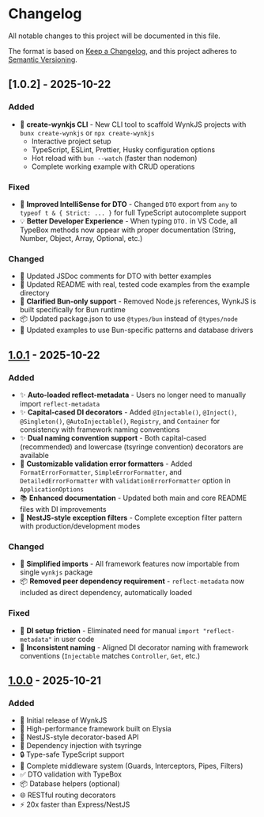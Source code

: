 # Changelog

All notable changes to this project will be documented in this file.

The format is based on [Keep a Changelog](https://keepachangelog.com/en/1.0.0/),
and this project adheres to [Semantic Versioning](https://semver.org/spec/v2.0.0.html).

## [1.0.2] - 2025-10-22

### Added

- 🎉 **create-wynkjs CLI** - New CLI tool to scaffold WynkJS projects with `bunx create-wynkjs` or `npx create-wynkjs`
  - Interactive project setup
  - TypeScript, ESLint, Prettier, Husky configuration options
  - Hot reload with `bun --watch` (faster than nodemon)
  - Complete working example with CRUD operations

### Fixed

- 🔧 **Improved IntelliSense for DTO** - Changed `DTO` export from `any` to `typeof t & { Strict: ... }` for full TypeScript autocomplete support
- 💡 **Better Developer Experience** - When typing `DTO.` in VS Code, all TypeBox methods now appear with proper documentation (String, Number, Object, Array, Optional, etc.)

### Changed

- 📝 Updated JSDoc comments for DTO with better examples
- 📝 Updated README with real, tested code examples from the example directory
- 🎯 **Clarified Bun-only support** - Removed Node.js references, WynkJS is built specifically for Bun runtime
- 📦 Updated package.json to use `@types/bun` instead of `@types/node`
- 🔄 Updated examples to use Bun-specific patterns and database drivers

## [1.0.1] - 2025-10-22

### Added

- ✨ **Auto-loaded reflect-metadata** - Users no longer need to manually import `reflect-metadata`
- ✨ **Capital-cased DI decorators** - Added `@Injectable()`, `@Inject()`, `@Singleton()`, `@AutoInjectable()`, `Registry`, and `Container` for consistency with framework naming conventions
- ✨ **Dual naming convention support** - Both capital-cased (recommended) and lowercase (tsyringe convention) decorators are available
- 📝 **Customizable validation error formatters** - Added `FormatErrorFormatter`, `SimpleErrorFormatter`, and `DetailedErrorFormatter` with `validationErrorFormatter` option in `ApplicationOptions`
- 📚 **Enhanced documentation** - Updated both main and core README files with DI improvements
- 🎨 **NestJS-style exception filters** - Complete exception filter pattern with production/development modes

### Changed

- 🔧 **Simplified imports** - All framework features now importable from single `wynkjs` package
- 📦 **Removed peer dependency requirement** - `reflect-metadata` now included as direct dependency, automatically loaded

### Fixed

- 🐛 **DI setup friction** - Eliminated need for manual `import "reflect-metadata"` in user code
- 🐛 **Inconsistent naming** - Aligned DI decorator naming with framework conventions (`Injectable` matches `Controller`, `Get`, etc.)

## [1.0.0] - 2025-10-21

### Added

- 🎉 Initial release of WynkJS
- 🚀 High-performance framework built on Elysia
- 🎨 NestJS-style decorator-based API
- 💉 Dependency injection with tsyringe
- 🔒 Type-safe TypeScript support
- 🔌 Complete middleware system (Guards, Interceptors, Pipes, Filters)
- ✅ DTO validation with TypeBox
- 📦 Database helpers (optional)
- 🌐 RESTful routing decorators
- ⚡ 20x faster than Express/NestJS

[1.0.1]: https://github.com/wynkjs/wynkjs-core/compare/v1.0.0...v1.0.1
[1.0.0]: https://github.com/wynkjs/wynkjs-core/releases/tag/v1.0.0
